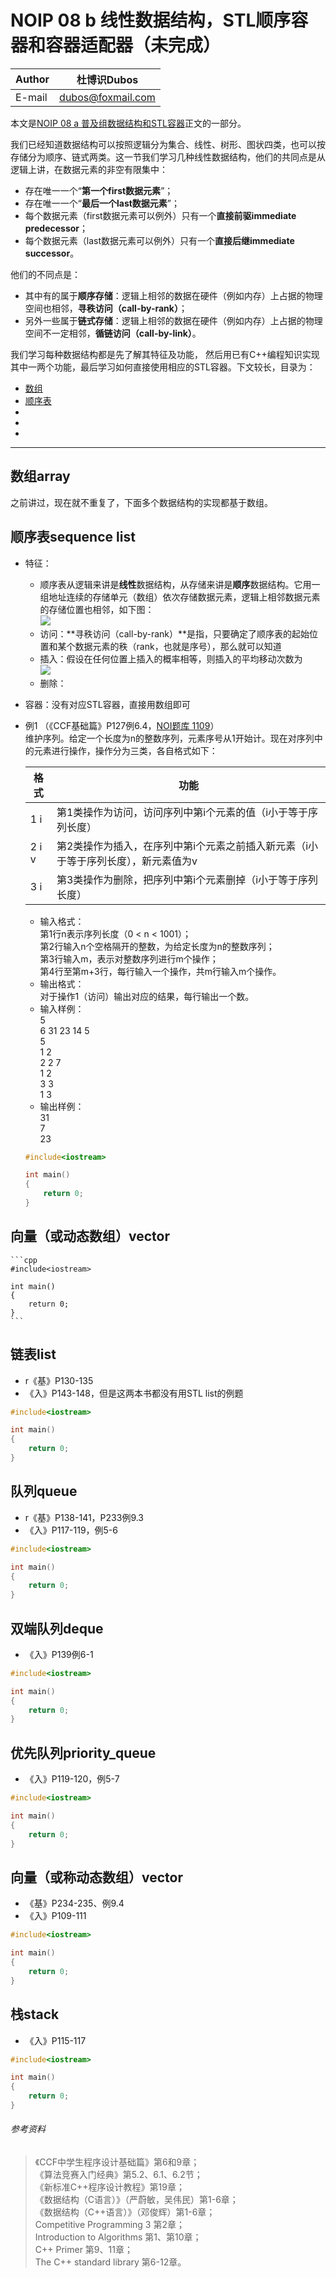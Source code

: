 NOIP 08 b 线性数据结构，STL顺序容器和容器适配器（未完成）  
======

|Author|杜博识Dubos|
|---|---|
|E-mail|dubos@foxmail.com|

本文是[NOIP 08 a 普及组数据结构和STL容器](/NOIP%20Junior/NOIP%2008%20a%20数据结构普及组.md)正文的一部分。  

我们已经知道数据结构可以按照逻辑分为集合、线性、树形、图状四类，也可以按存储分为顺序、链式两类。这一节我们学习几种线性数据结构，他们的共同点是从逻辑上讲，在数据元素的非空有限集中：  
* 存在唯一一个“**第一个first数据元素**”；
* 存在唯一一个“**最后一个last数据元素**”；
* 每个数据元素（first数据元素可以例外）只有一个**直接前驱immediate predecessor**；
* 每个数据元素（last数据元素可以例外）只有一个**直接后继immediate successor**。  

他们的不同点是：
* 其中有的属于**顺序存储**：逻辑上相邻的数据在硬件（例如内存）上占据的物理空间也相邻，**寻秩访问（call-by-rank）**；
* 另外一些属于**链式存储**：逻辑上相邻的数据在硬件（例如内存）上占据的物理空间不一定相邻，**循链访问（call-by-link）**。  

我们学习每种数据结构都是先了解其特征及功能， 然后用已有C++编程知识实现其中一两个功能，最后学习如何直接使用相应的STL容器。下文较长，目录为：  
* [数组](#数组array)
* [顺序表](#顺序表sequence-list)
* [](#)
* [](#)
* [](#)

------  

## 数组array
之前讲过，现在就不重复了，下面多个数据结构的实现都基于数组。  

## 顺序表sequence list  
* 特征：
	* 顺序表从逻辑来讲是**线性**数据结构，从存储来讲是**顺序**数据结构。它用一组地址连续的存储单元（数组）依次存储数据元素，逻辑上相邻数据元素的存储位置也相邻，如下图：  
	![](/diagrams/NOIP%2008%20b%20顺序表1.jpg)
	* 访问：**寻秩访问（call-by-rank）**是指，只要确定了顺序表的起始位置和某个数据元素的秩（rank，也就是序号），那么就可以知道  
	* 插入：假设在任何位置上插入的概率相等，则插入的平均移动次数为  
	![](/diagrams/NOIP%2008%20b%20顺序表2.gif)  
	* 删除：
* 容器：没有对应STL容器，直接用数组即可
* 例1 （《CCF基础篇》P127例6.4，[NOI题库 1109](http://oj.noi.cn/oj/#main/show/1109)）  
维护序列。给定一个长度为n的整数序列，元素序号从1开始计。现在对序列中的元素进行操作，操作分为三类，各自格式如下：  

	|格式|功能|  
	|---|---|  
	|1 i|第1类操作为访问，访问序列中第i个元素的值（i小于等于序列长度）|  
	|2 i v|第2类操作为插入，在序列中第i个元素之前插入新元素（i小于等于序列长度），新元素值为v|  
	|3 i|第3类操作为删除，把序列中第i个元素删掉（i小于等于序列长度）|  

	* 输入格式：  
	第1行n表示序列长度（0 < n < 1001）；  
	第2行输入n个空格隔开的整数，为给定长度为n的整数序列；  
	第3行输入m，表示对整数序列进行m个操作；  
	第4行至第m+3行，每行输入一个操作，共m行输入m个操作。  
	* 输出格式：  
	对于操作1（访问）输出对应的结果，每行输出一个数。  
	* 输入样例：  
	5  
	6 31 23 14 5  
	5  
	1 2  
	2 2 7  
	1 2  
	3 3  
	1 3  
	* 输出样例：  
	31  
	7  
	23  
	
	
	```cpp
	#include<iostream>

	int main() 
	{
		return 0;
	}
	```	

## 向量（或动态数组）vector
	```cpp
	#include<iostream>

	int main() 
	{
		return 0;
	}
	```

## 链表list
* r《基》P130-135 
* 《入》P143-148，但是这两本书都没有用STL list的例题
```cpp
#include<iostream>

int main() 
{
	return 0;
}
```

## 队列queue
* r《基》P138-141，P233例9.3
* 《入》P117-119，例5-6 
```cpp
#include<iostream>

int main() 
{
	return 0;
}
```

## 双端队列deque
* 《入》P139例6-1
```cpp
#include<iostream>

int main() 
{
	return 0;
}
```

## 优先队列priority_queue
* 《入》P119-120，例5-7 
```cpp
#include<iostream>

int main() 
{
	return 0;
}
```

## 向量（或称动态数组）vector
* 《基》P234-235、例9.4
* 《入》P109-111
```cpp
#include<iostream>

int main() 
{
	return 0;
}
```

## 栈stack
* 《入》P115-117
```cpp
#include<iostream>

int main() 
{
	return 0;
}
```

	
###### 参考资料  

> 《CCF中学生程序设计基础篇》第6和9章；  
> 《算法竞赛入门经典》第5.2、6.1、6.2节；  
> 《新标准C++程序设计教程》第19章；  
> 《数据结构（C语言）》（严蔚敏，吴伟民）第1-6章；  
> 《数据结构（C++语言）》（邓俊辉）第1-6章；  
> Competitive Programming 3 第2章；  
> Introduction to Algorithms 第1、第10章；  
> C++ Primer 第9、11章；  
> The C++ standard library 第6-12章。  

